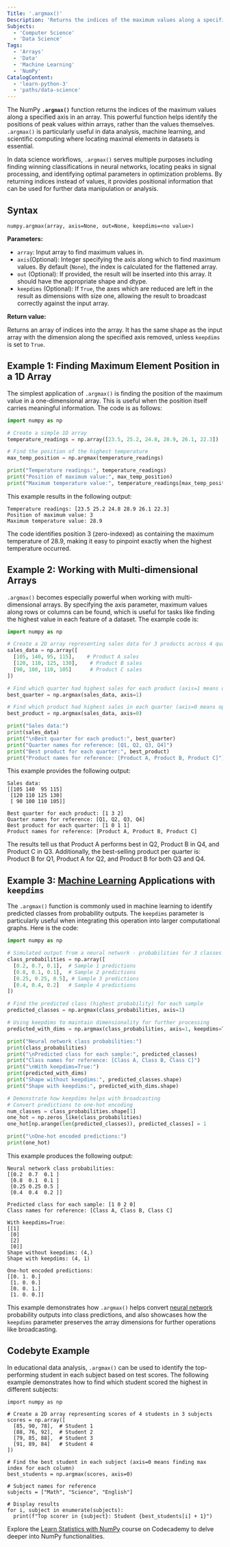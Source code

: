 ```yaml
---
Title: '.argmax()'
Description: 'Returns the indices of the maximum values along a specified axis in an array.'
Subjects:
  - 'Computer Science'
  - 'Data Science'
Tags:
  - 'Arrays'
  - 'Data'
  - 'Machine Learning'
  - 'NumPy'
CatalogContent:
  - 'learn-python-3'
  - 'paths/data-science'
---
```


The NumPy **`.argmax()`** function returns the indices of the maximum values along a specified axis in an array. This powerful function helps identify the positions of peak values within arrays, rather than the values themselves. `.argmax()` is particularly useful in data analysis, machine learning, and scientific computing where locating maximal elements in datasets is essential.

In data science workflows, `.argmax()` serves multiple purposes including finding winning classifications in neural networks, locating peaks in signal processing, and identifying optimal parameters in optimization problems. By returning indices instead of values, it provides positional information that can be used for further data manipulation or analysis.

## Syntax

```pseudo
numpy.argmax(array, axis=None, out=None, keepdims=<no value>)
```

**Parameters:**

- `array`: Input array to find maximum values in.
- `axis`(Optional): Integer specifying the axis along which to find maximum values. By default (`None`), the index is calculated for the flattened array.
- `out` (Optional): If provided, the result will be inserted into this array. It should have the appropriate shape and dtype.
- `keepdims` (Optional): If `True`, the axes which are reduced are left in the result as dimensions with size one, allowing the result to broadcast correctly against the input array.

**Return value:**

Returns an array of indices into the array. It has the same shape as the input array with the dimension along the specified axis removed, unless `keepdims` is set to `True`.

## Example 1: Finding Maximum Element Position in a 1D Array

The simplest application of `.argmax()` is finding the position of the maximum value in a one-dimensional array. This is useful when the position itself carries meaningful information. The code is as follows:

```py
import numpy as np

# Create a simple 1D array
temperature_readings = np.array([23.5, 25.2, 24.8, 28.9, 26.1, 22.3])

# Find the position of the highest temperature
max_temp_position = np.argmax(temperature_readings)

print("Temperature readings:", temperature_readings)
print("Position of maximum value:", max_temp_position)
print("Maximum temperature value:", temperature_readings[max_temp_position])
```

This example results in the following output:

```shell
Temperature readings: [23.5 25.2 24.8 28.9 26.1 22.3]
Position of maximum value: 3
Maximum temperature value: 28.9
```

The code identifies position 3 (zero-indexed) as containing the maximum temperature of 28.9, making it easy to pinpoint exactly when the highest temperature occurred.

## Example 2: Working with Multi-dimensional Arrays

`.argmax()` becomes especially powerful when working with multi-dimensional arrays. By specifying the axis parameter, maximum values along rows or columns can be found, which is useful for tasks like finding the highest value in each feature of a dataset. The example code is:

```py
import numpy as np

# Create a 2D array representing sales data for 3 products across 4 quarters
sales_data = np.array([
  [105, 140, 95, 115],    # Product A sales
  [120, 110, 125, 130],    # Product B sales
  [90, 100, 110, 105]      # Product C sales
])

# Find which quarter had highest sales for each product (axis=1 means operate along rows)
best_quarter = np.argmax(sales_data, axis=1)

# Find which product had highest sales in each quarter (axis=0 means operate along columns)
best_product = np.argmax(sales_data, axis=0)

print("Sales data:")
print(sales_data)
print("\nBest quarter for each product:", best_quarter)
print("Quarter names for reference: [Q1, Q2, Q3, Q4]")
print("Best product for each quarter:", best_product)
print("Product names for reference: [Product A, Product B, Product C]")
```

This example provides the following output:

```shell
Sales data:
[[105 140  95 115]
 [120 110 125 130]
 [ 90 100 110 105]]

Best quarter for each product: [1 3 2]
Quarter names for reference: [Q1, Q2, Q3, Q4]
Best product for each quarter: [1 0 1 1]
Product names for reference: [Product A, Product B, Product C]
```

The results tell us that Product A performs best in Q2, Product B in Q4, and Product C in Q3. Additionally, the best-selling product per quarter is: Product B for Q1, Product A for Q2, and Product B for both Q3 and Q4.

## Example 3: [Machine Learning](https://www.codecademy.com/resources/docs/general/machine-learning) Applications with `keepdims`

The `.argmax()` function is commonly used in machine learning to identify predicted classes from probability outputs. The `keepdims` parameter is particularly useful when integrating this operation into larger computational graphs. Here is the code:

```py
import numpy as np

# Simulated output from a neural network - probabilities for 3 classes across 4 samples
class_probabilities = np.array([
  [0.2, 0.7, 0.1],  # Sample 1 predictions
  [0.8, 0.1, 0.1],  # Sample 2 predictions
  [0.25, 0.25, 0.5], # Sample 3 predictions
  [0.4, 0.4, 0.2]   # Sample 4 predictions
])

# Find the predicted class (highest probability) for each sample
predicted_classes = np.argmax(class_probabilities, axis=1)

# Using keepdims to maintain dimensionality for further processing
predicted_with_dims = np.argmax(class_probabilities, axis=1, keepdims=True)

print("Neural network class probabilities:")
print(class_probabilities)
print("\nPredicted class for each sample:", predicted_classes)
print("Class names for reference: [Class A, Class B, Class C]")
print("\nWith keepdims=True:")
print(predicted_with_dims)
print("Shape without keepdims:", predicted_classes.shape)
print("Shape with keepdims:", predicted_with_dims.shape)

# Demonstrate how keepdims helps with broadcasting
# Convert predictions to one-hot encoding
num_classes = class_probabilities.shape[1]
one_hot = np.zeros_like(class_probabilities)
one_hot[np.arange(len(predicted_classes)), predicted_classes] = 1

print("\nOne-hot encoded predictions:")
print(one_hot)
```

This example produces the following output:

```shell
Neural network class probabilities:
[[0.2  0.7  0.1 ]
 [0.8  0.1  0.1 ]
 [0.25 0.25 0.5 ]
 [0.4  0.4  0.2 ]]

Predicted class for each sample: [1 0 2 0]
Class names for reference: [Class A, Class B, Class C]

With keepdims=True:
[[1]
 [0]
 [2]
 [0]]
Shape without keepdims: (4,)
Shape with keepdims: (4, 1)

One-hot encoded predictions:
[[0. 1. 0.]
 [1. 0. 0.]
 [0. 0. 1.]
 [1. 0. 0.]]
```

This example demonstrates how `.argmax()` helps convert [neural network](https://www.codecademy.com/resources/docs/ai/neural-networks) probability outputs into class predictions, and also showcases how the `keepdims` parameter preserves the array dimensions for further operations like broadcasting.

## Codebyte Example

In educational data analysis, `.argmax()` can be used to identify the top-performing student in each subject based on test scores. The following example demonstrates how to find which student scored the highest in different subjects:

```codebyte/py
import numpy as np

# Create a 2D array representing scores of 4 students in 3 subjects
scores = np.array([
  [85, 90, 78],  # Student 1
  [88, 76, 92],  # Student 2
  [79, 85, 88],  # Student 3
  [91, 89, 84]   # Student 4
])

# Find the best student in each subject (axis=0 means finding max index for each column)
best_students = np.argmax(scores, axis=0)

# Subject names for reference
subjects = ["Math", "Science", "English"]

# Display results
for i, subject in enumerate(subjects):
  print(f"Top scorer in {subject}: Student {best_students[i] + 1}")
```

Explore the [Learn Statistics with NumPy](https://www.codecademy.com/enrolled/courses/intro-statistics-numpy) course on Codecademy to delve deeper into NumPy functionalities.

